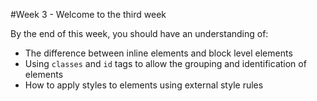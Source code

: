 #Week 3 - Welcome to the third week

By the end of this week, you should have an understanding of:


- The difference between inline elements and block level elements 
- Using `classes` and `id` tags to allow the grouping and identification of elements 
- How to apply styles to elements using external style rules
